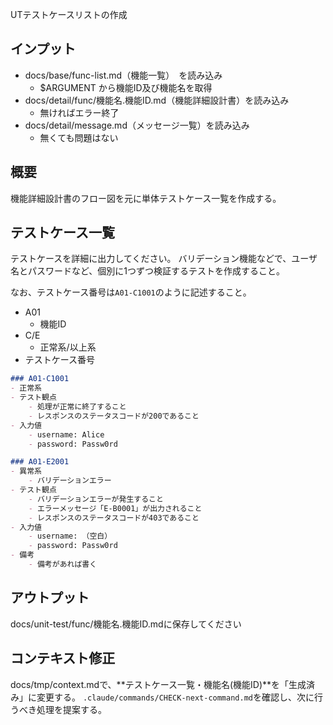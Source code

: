 UTテストケースリストの作成

## インプット
- docs/base/func-list.md（機能一覧）　を読み込み
    - $ARGUMENT から機能ID及び機能名を取得
- docs/detail/func/機能名.機能ID.md（機能詳細設計書）を読み込み
    - 無ければエラー終了
- docs/detail/message.md（メッセージ一覧）を読み込み
    - 無くても問題はない

## 概要
機能詳細設計書のフロー図を元に単体テストケース一覧を作成する。

## テストケース一覧
テストケースを詳細に出力してください。
バリデーション機能などで、ユーザ名とパスワードなど、個別に1つずつ検証するテストを作成すること。

なお、テストケース番号は`A01-C1001`のように記述すること。
- A01
    - 機能ID
- C/E
    - 正常系/以上系
- テストケース番号

```markdown
### A01-C1001
- 正常系
- テスト観点
    - 処理が正常に終了すること
    - レスポンスのステータスコードが200であること
- 入力値
    - username: Alice
    - password: Passw0rd

### A01-E2001
- 異常系
    - バリデーションエラー
- テスト観点
    - バリデーションエラーが発生すること
    - エラーメッセージ「E-B0001」が出力されること
    - レスポンスのステータスコードが403であること
- 入力値
    - username: （空白）
    - password: Passw0rd
- 備考
    - 備考があれば書く
```

## アウトプット
docs/unit-test/func/機能名.機能ID.mdに保存してください


## コンテキスト修正
docs/tmp/context.mdで、**テストケース一覧・機能名(機能ID)**を「生成済み」に変更する。
`.claude/commands/CHECK-next-command.md`を確認し、次に行うべき処理を提案する。

